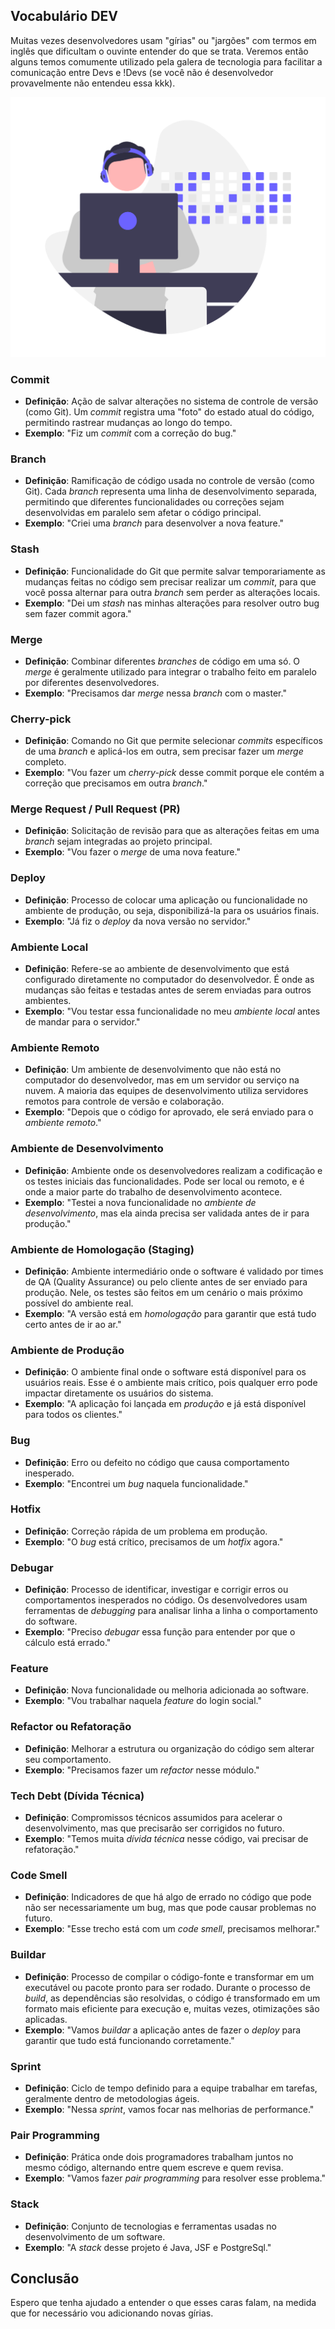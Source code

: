 ## Vocabulário DEV

Muitas vezes desenvolvedores usam "gírias" ou "jargões" com termos em inglês que dificultam o ouvinte entender do que se trata. Veremos então alguns temos comumente utilizado pela galera de tecnologia para facilitar a comunicação entre Devs e !Devs (se você não é desenvolvedor provavelmente não entendeu essa kkk).

![developer](./undraw_developer_activity.png)

### **Commit**
- **Definição**: Ação de salvar alterações no sistema de controle de versão (como Git). Um *commit* registra uma "foto" do estado atual do código, permitindo rastrear mudanças ao longo do tempo.
- **Exemplo**: "Fiz um *commit* com a correção do bug."

### **Branch**
- **Definição**: Ramificação de código usada no controle de versão (como Git). Cada *branch* representa uma linha de desenvolvimento separada, permitindo que diferentes funcionalidades ou correções sejam desenvolvidas em paralelo sem afetar o código principal.
- **Exemplo**: "Criei uma *branch* para desenvolver a nova feature."

### **Stash**
- **Definição**: Funcionalidade do Git que permite salvar temporariamente as mudanças feitas no código sem precisar realizar um *commit*, para que você possa alternar para outra *branch* sem perder as alterações locais.
- **Exemplo**: "Dei um *stash* nas minhas alterações para resolver outro bug sem fazer commit agora."

### **Merge**
- **Definição**: Combinar diferentes *branches* de código em uma só. O *merge* é geralmente utilizado para integrar o trabalho feito em paralelo por diferentes desenvolvedores.
- **Exemplo**: "Precisamos dar *merge* nessa *branch* com o master."

### **Cherry-pick**
- **Definição**: Comando no Git que permite selecionar *commits* específicos de uma *branch* e aplicá-los em outra, sem precisar fazer um *merge* completo.
- **Exemplo**: "Vou fazer um *cherry-pick* desse commit porque ele contém a correção que precisamos em outra *branch*."

### **Merge Request / Pull Request (PR)**
- **Definição**: Solicitação de revisão para que as alterações feitas em uma *branch* sejam integradas ao projeto principal.
- **Exemplo**: "Vou fazer o *merge* de uma nova feature."

### **Deploy**
- **Definição**: Processo de colocar uma aplicação ou funcionalidade no ambiente de produção, ou seja, disponibilizá-la para os usuários finais.
- **Exemplo**: "Já fiz o *deploy* da nova versão no servidor."

### **Ambiente Local**
- **Definição**: Refere-se ao ambiente de desenvolvimento que está configurado diretamente no computador do desenvolvedor. É onde as mudanças são feitas e testadas antes de serem enviadas para outros ambientes.
- **Exemplo**: "Vou testar essa funcionalidade no meu *ambiente local* antes de mandar para o servidor."

### **Ambiente Remoto**
- **Definição**: Um ambiente de desenvolvimento que não está no computador do desenvolvedor, mas em um servidor ou serviço na nuvem. A maioria das equipes de desenvolvimento utiliza servidores remotos para controle de versão e colaboração.
- **Exemplo**: "Depois que o código for aprovado, ele será enviado para o *ambiente remoto*."

### **Ambiente de Desenvolvimento**
- **Definição**: Ambiente onde os desenvolvedores realizam a codificação e os testes iniciais das funcionalidades. Pode ser local ou remoto, e é onde a maior parte do trabalho de desenvolvimento acontece.
- **Exemplo**: "Testei a nova funcionalidade no *ambiente de desenvolvimento*, mas ela ainda precisa ser validada antes de ir para produção."

### **Ambiente de Homologação (Staging)**
- **Definição**: Ambiente intermediário onde o software é validado por times de QA (Quality Assurance) ou pelo cliente antes de ser enviado para produção. Nele, os testes são feitos em um cenário o mais próximo possível do ambiente real.
- **Exemplo**: "A versão está em *homologação* para garantir que está tudo certo antes de ir ao ar."

### **Ambiente de Produção**
- **Definição**: O ambiente final onde o software está disponível para os usuários reais. Esse é o ambiente mais crítico, pois qualquer erro pode impactar diretamente os usuários do sistema.
- **Exemplo**: "A aplicação foi lançada em *produção* e já está disponível para todos os clientes."

### **Bug**
- **Definição**: Erro ou defeito no código que causa comportamento inesperado.
- **Exemplo**: "Encontrei um *bug* naquela funcionalidade."

### **Hotfix**
- **Definição**: Correção rápida de um problema em produção.
- **Exemplo**: "O *bug* está crítico, precisamos de um *hotfix* agora."

### **Debugar**
- **Definição**: Processo de identificar, investigar e corrigir erros ou comportamentos inesperados no código. Os desenvolvedores usam ferramentas de *debugging* para analisar linha a linha o comportamento do software.
- **Exemplo**: "Preciso *debugar* essa função para entender por que o cálculo está errado."

### **Feature**
- **Definição**: Nova funcionalidade ou melhoria adicionada ao software.
- **Exemplo**: "Vou trabalhar naquela *feature* do login social."

### **Refactor ou Refatoração**
- **Definição**: Melhorar a estrutura ou organização do código sem alterar seu comportamento.
- **Exemplo**: "Precisamos fazer um *refactor* nesse módulo."

### **Tech Debt (Dívida Técnica)**
- **Definição**: Compromissos técnicos assumidos para acelerar o desenvolvimento, mas que precisarão ser corrigidos no futuro.
- **Exemplo**: "Temos muita *dívida técnica* nesse código, vai precisar de refatoração."

### **Code Smell**
- **Definição**: Indicadores de que há algo de errado no código que pode não ser necessariamente um bug, mas que pode causar problemas no futuro.
- **Exemplo**: "Esse trecho está com um *code smell*, precisamos melhorar."

### **Buildar**
- **Definição**: Processo de compilar o código-fonte e transformar em um executável ou pacote pronto para ser rodado. Durante o processo de *build*, as dependências são resolvidas, o código é transformado em um formato mais eficiente para execução e, muitas vezes, otimizações são aplicadas.
- **Exemplo**: "Vamos *buildar* a aplicação antes de fazer o *deploy* para garantir que tudo está funcionando corretamente."

### **Sprint**
- **Definição**: Ciclo de tempo definido para a equipe trabalhar em tarefas, geralmente dentro de metodologias ágeis.
- **Exemplo**: "Nessa *sprint*, vamos focar nas melhorias de performance."

### **Pair Programming**
- **Definição**: Prática onde dois programadores trabalham juntos no mesmo código, alternando entre quem escreve e quem revisa.
- **Exemplo**: "Vamos fazer *pair programming* para resolver esse problema."

### **Stack**
- **Definição**: Conjunto de tecnologias e ferramentas usadas no desenvolvimento de um software.
- **Exemplo**: "A *stack* desse projeto é Java, JSF e PostgreSql."

## Conclusão

Espero que tenha ajudado a entender o que esses caras falam, na medida que for necessário vou adicionando novas gírias.